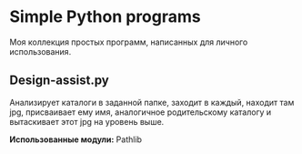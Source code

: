 # Simple Python programs
Моя коллекция простых программ, написанных для личного использования.

## Design-assist.py

Анализирует каталоги в заданной папке, заходит в каждый, находит там jpg, присваивает ему имя, аналогичное родительскому каталогу и вытаскивает этот jpg на уровень выше.

**Использованные модули:** Pathlib
